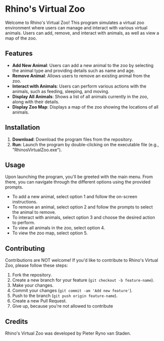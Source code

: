 # Rhino's Virtual Zoo

Welcome to Rhino's Virtual Zoo! This program simulates a virtual zoo environment where users can manage and interact with various virtual animals. Users can add, remove, and interact with animals, as well as view a map of the zoo.

## Features

- **Add New Animal**: Users can add a new animal to the zoo by selecting the animal type and providing details such as name and age.
- **Remove Animal**: Allows users to remove an existing animal from the zoo.
- **Interact with Animals**: Users can perform various actions with the animals, such as feeding, sleeping, and moving.
- **Display All Animals**: Shows a list of all animals currently in the zoo, along with their details.
- **Display Zoo Map**: Displays a map of the zoo showing the locations of all animals.

## Installation

1. **Download**: Download the program files from the repository.
2. **Run**: Launch the program by double-clicking on the executable file (e.g., "RhinosVirtualZoo.exe").

## Usage

Upon launching the program, you'll be greeted with the main menu. From there, you can navigate through the different options using the provided prompts.

- To add a new animal, select option 1 and follow the on-screen instructions.
- To remove an animal, select option 2 and follow the prompts to select the animal to remove.
- To interact with animals, select option 3 and choose the desired action to perform.
- To view all animals in the zoo, select option 4.
- To view the zoo map, select option 5.

## Contributing

Contributions are NOT welcome! If you'd like to contribute to Rhino's Virtual Zoo, please follow these steps:

1. Fork the repository.
2. Create a new branch for your feature (`git checkout -b feature-name`).
3. Make your changes.
4. Commit your changes (`git commit -am 'Add new feature'`).
5. Push to the branch (`git push origin feature-name`).
6. Create a new Pull Request.
7. Give up, because you're not allowed to contribute

## Credits

Rhino's Virtual Zoo was developed by Pieter Ryno van Staden.


